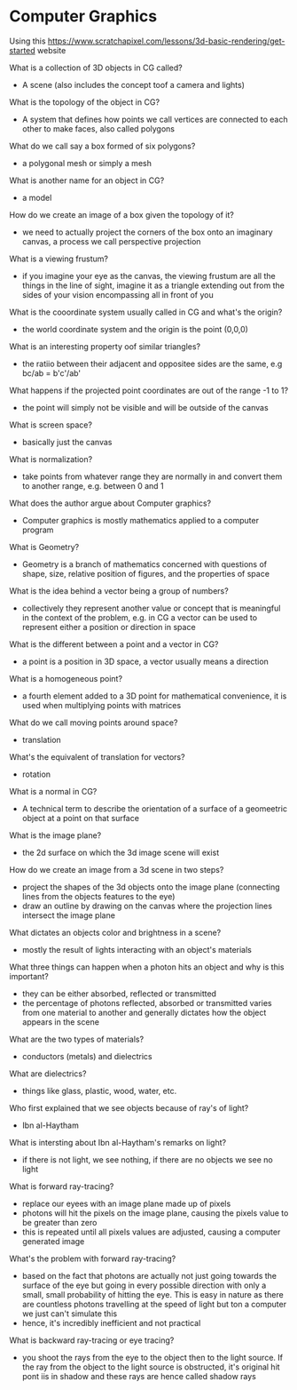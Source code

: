 # Computer Graphics

Using this https://www.scratchapixel.com/lessons/3d-basic-rendering/get-started website

What is a collection of 3D objects in CG called?
- A scene (also includes the concept toof a camera and lights)

What is the topology of the object in CG?
- A system that defines how points we call vertices are connected to each other to make faces, also called polygons

What do we call say a box formed of six polygons?
- a polygonal mesh or simply a mesh

What is another name for an object in CG?
- a model

How do we create an image of a box given the topology of it?
- we need to actually project the corners of the box onto an imaginary canvas, a process we call perspective projection

What is a viewing frustum?
- if you imagine your eye as the canvas, the viewing frustum are all the things in the line of sight, imagine it as a triangle extending out from the sides of your vision encompassing all in front of you

What is the cooordinate system usually called in CG and what's the origin?
- the world coordinate system and the origin is the point (0,0,0)

What is an interesting property oof similar triangles?
- the ratiio between their adjacent and oppositee sides are the same, e.g bc/ab = b'c'/ab'

What happens if the projected point coordinates are out of the range -1 to 1?
- the point will simply not be visible and will be outside of the canvas

What is screen space?
- basically just the canvas

What is normalization?
- take points from whatever range they are normally in and convert them to another range, e.g. between 0 and 1

What does the author argue about Computer graphics?
- Computer graphics is mostly mathematics applied to a computer program

What is Geometry?
- Geometry is a branch of mathematics concerned with questions of shape, size, relative position of figures, and the properties of space

What is the idea behind a vector being a group of numbers?
- collectively they represent another value or concept that is meaningful in the context  of the problem, e.g. in CG a vector can be used to represent either a position or direction in space

What is the different between a point and a vector in CG?
- a point is a position in 3D space, a vector usually means a direction

What is a homogeneous point?
- a fourth element added to a 3D point for mathematical convenience, it is used when multiplying points with matrices

What do we call moving points around space?
- translation

What's the equivalent of translation for vectors?
- rotation

What is a normal in CG?
- A technical term to describe the orientation of a surface of a geomeetric object at a point on that surface

What is the image plane?
- the 2d surface on which the 3d image scene will exist

How  do we create an image from a 3d scene in two steps?
- project the shapes of the 3d objects onto the image plane (connecting lines from the objects features to the eye)
- draw an outline by drawing on the canvas where the projection lines intersect the image plane

What dictates an objects color and brightness in a scene?
- mostly the result of lights interacting with an object's materials

What three things can happen when a photon hits an object and why is this important?
- they can be either absorbed, reflected or transmitted
- the percentage of photons reflected, absorbed or transmitted varies from one material to another and generally dictates how the object appears in the scene

What are the two types of materials?
- conductors (metals) and dielectrics

What are dielectrics?
- things like glass, plastic, wood, water, etc.

Who first explained that we see objects because of ray's of light?
- Ibn al-Haytham

What is intersting about Ibn al-Haytham's remarks on light?
- if there is not light, we see nothing, if there are no objects we see no light

What is forward ray-tracing?
- replace our eyees with an image plane made up of pixels
- photons will hit the pixels on the image plane, causing the pixels value to be greater than zero
- this is repeated until all pixels values are adjusted, causing a computer generated image

What's the problem with forward ray-tracing?
- based on the fact that photons are actually not just going towards the surface of the eye but going in every possible direction with only a small, small probability of hitting the eye. This is easy in nature as there are countless photons travelling at the speed of light but ton a computer we just can't simulate this
- hence, it's incredibly inefficient and not practical

What is backward ray-tracing or eye tracing?
- you shoot the rays from the eye to the object then to the light source. If the ray from the object to the light source is obstructed, it's original hit pont iis in shadow and these rays are hence called shadow rays

